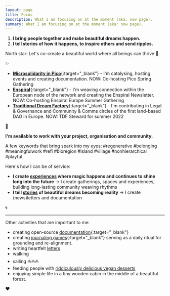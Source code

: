 ```yaml
---
layout: page
title: Focus
description: What I am focusing on at the moment (aka: now page).
summary: What I am focusing on at the moment (aka: now page).
---
```


1. **I bring people together and make beautiful dreams happen.**
2. **I tell stories of how it happens, to inspire others and send ripples.** 

North star: Let's co-create a beautiful world where all beings can thrive 🌳.

<p>✨</p>

- [**Microsolidarity in Pico**](https://pico.microsolidarity.cc){:target="_blank"} - I'm catalysing, hosting events and creating documentation. NOW: Co-hosting Pico Spring Gathering
- [**Enspiral**](https://enspiral.com){:target="_blank"} - I'm weaving connection within the European node of the network and creating the Enspiral Newsletter. NOW: Co-hosting Enspiral Europe Summer Gathering
- [**Traditional Dream Factory**](https://traditionaldreamfactory.com){:target="_blank"} - I'm contributing in Legal & Governance and Community & Comms circles of the first land-based DAO in Europe. NOW: TDF Steward for summer 2022

<p>🌳</p>

**I'm available to work with your project, organisation and community.**

A few keywords that bring spark into my eyes: #regenerative #belonging #meaningfulwork #refi #bioregion #island #village #nonhierarchical #playful

Here's how I can be of service:

- **I create [experiences](/experiences) where magic happens and continues to shine long into the future** -> I create gatherings, spaces and experiences, building long-lasting community weaving rhythms
- **I tell [stories](/storytelling-documentation) of beautiful dreams becoming reality** -> I create (news)letters and documentation

<p>🌀 </p>
<hr>
<p></p>

Other activities that are important to me:

- creating open-source [documentation](/tag/documentation/){:target="_blank"}
- creating [journaling games](https://journalsmarter.com){:target="_blank"} serving as a daily ritual for grounding and re-alignment. 
- writing heartfelt [letters](letters.md)
- walking
- sailing ⛵️⛵️⛵️
- feeding people with [riddiculously delicious vegan desserts](/tag/nomz)
- enjoying simple life in a tiny wooden cabin in the middle of a beautiful forest.

♥